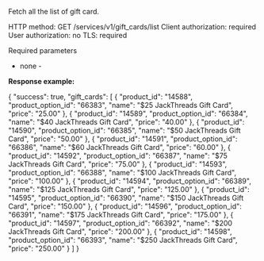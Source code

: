 Fetch all the list of gift card.

HTTP method: GET /services/v1/gift_cards/list
Client authorization: required
User authorization: no
TLS: required

Required parameters
- none -


**Response example:**



{
  "success": true,
  "gift_cards": [
    {
      "product_id": "14588",
      "product_option_id": "66383",
      "name": "$25 JackThreads Gift Card",
      "price": "25.00"
    },
    {
      "product_id": "14589",
      "product_option_id": "66384",
      "name": "$40 JackThreads Gift Card",
      "price": "40.00"
    },
    {
      "product_id": "14590",
      "product_option_id": "66385",
      "name": "$50 JackThreads Gift Card",
      "price": "50.00"
    },
    {
      "product_id": "14591",
      "product_option_id": "66386",
      "name": "$60 JackThreads Gift Card",
      "price": "60.00"
    },
    {
      "product_id": "14592",
      "product_option_id": "66387",
      "name": "$75 JackThreads Gift Card",
      "price": "75.00"
    },
    {
      "product_id": "14593",
      "product_option_id": "66388",
      "name": "$100 JackThreads Gift Card",
      "price": "100.00"
    },
    {
      "product_id": "14594",
      "product_option_id": "66389",
      "name": "$125 JackThreads Gift Card",
      "price": "125.00"
    },
    {
      "product_id": "14595",
      "product_option_id": "66390",
      "name": "$150 JackThreads Gift Card",
      "price": "150.00"
    },
    {
      "product_id": "14596",
      "product_option_id": "66391",
      "name": "$175 JackThreads Gift Card",
      "price": "175.00"
    },
    {
      "product_id": "14597",
      "product_option_id": "66392",
      "name": "$200 JackThreads Gift Card",
      "price": "200.00"
    },
    {
      "product_id": "14598",
      "product_option_id": "66393",
      "name": "$250 JackThreads Gift Card",
      "price": "250.00"
    }
  ]
}